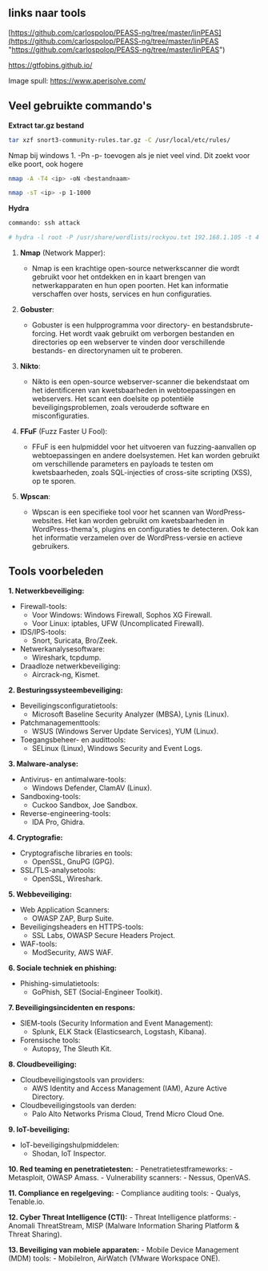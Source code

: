 
## links naar tools
[https://github.com/carlospolop/PEASS-ng/tree/master/linPEAS](https://github.com/carlospolop/PEASS-ng/tree/master/linPEAS "https://github.com/carlospolop/PEASS-ng/tree/master/linPEAS")

https://gtfobins.github.io/

Image spull:
https://www.aperisolve.com/
## Veel gebruikte commando's
**Extract tar.gz bestand**
```bash
tar xzf snort3-community-rules.tar.gz -C /usr/local/etc/rules/
```

Nmap
bij windows 1. -Pn 
-p- toevogen als je niet veel vind. Dit zoekt voor elke poort, ook hogere
```bash
nmap -A -T4 <ip> -oN <bestandnaam>
```

```bash
nmap -sT <ip> -p 1-1000
```

**Hydra**
```bash
commando: ssh attack

# hydra -l root -P /usr/share/wordlists/rockyou.txt 192.168.1.105 -t 4 ssh
```

1. **Nmap** (Network Mapper):
    
    - Nmap is een krachtige open-source netwerkscanner die wordt gebruikt voor het ontdekken en in kaart brengen van netwerkapparaten en hun open poorten. Het kan informatie verschaffen over hosts, services en hun configuraties.
2. **Gobuster**:
    
    - Gobuster is een hulpprogramma voor directory- en bestandsbrute-forcing. Het wordt vaak gebruikt om verborgen bestanden en directories op een webserver te vinden door verschillende bestands- en directorynamen uit te proberen.
3. **Nikto**:
    
    - Nikto is een open-source webserver-scanner die bekendstaat om het identificeren van kwetsbaarheden in webtoepassingen en webservers. Het scant een doelsite op potentiële beveiligingsproblemen, zoals verouderde software en misconfiguraties.
4. **FFuF** (Fuzz Faster U Fool):
    
    - FFuF is een hulpmiddel voor het uitvoeren van fuzzing-aanvallen op webtoepassingen en andere doelsystemen. Het kan worden gebruikt om verschillende parameters en payloads te testen om kwetsbaarheden, zoals SQL-injecties of cross-site scripting (XSS), op te sporen.
5. **Wpscan**:
    
    - Wpscan is een specifieke tool voor het scannen van WordPress-websites. Het kan worden gebruikt om kwetsbaarheden in WordPress-thema's, plugins en configuraties te detecteren. Ook kan het informatie verzamelen over de WordPress-versie en actieve gebruikers.
## Tools voorbeleden
**1. Netwerkbeveiliging:**

- Firewall-tools:
    - Voor Windows: Windows Firewall, Sophos XG Firewall.
    - Voor Linux: iptables, UFW (Uncomplicated Firewall).
- IDS/IPS-tools:
    - Snort, Suricata, Bro/Zeek.
- Netwerkanalysesoftware:
    - Wireshark, tcpdump.
- Draadloze netwerkbeveiliging:
    - Aircrack-ng, Kismet.

**2. Besturingssysteembeveiliging:**

- Beveiligingsconfiguratietools:
    - Microsoft Baseline Security Analyzer (MBSA), Lynis (Linux).
- Patchmanagementtools:
    - WSUS (Windows Server Update Services), YUM (Linux).
- Toegangsbeheer- en audittools:
    - SELinux (Linux), Windows Security and Event Logs.

**3. Malware-analyse:**

- Antivirus- en antimalware-tools:
    - Windows Defender, ClamAV (Linux).
- Sandboxing-tools:
    - Cuckoo Sandbox, Joe Sandbox.
- Reverse-engineering-tools:
    - IDA Pro, Ghidra.

**4. Cryptografie:**

- Cryptografische libraries en tools:
    - OpenSSL, GnuPG (GPG).
- SSL/TLS-analysetools:
    - OpenSSL, Wireshark.

**5. Webbeveiliging:**

- Web Application Scanners:
    - OWASP ZAP, Burp Suite.
- Beveiligingsheaders en HTTPS-tools:
    - SSL Labs, OWASP Secure Headers Project.
- WAF-tools:
    - ModSecurity, AWS WAF.

**6. Sociale techniek en phishing:**

- Phishing-simulatietools:
    - GoPhish, SET (Social-Engineer Toolkit).

**7. Beveiligingsincidenten en respons:**

- SIEM-tools (Security Information and Event Management):
    - Splunk, ELK Stack (Elasticsearch, Logstash, Kibana).
- Forensische tools:
    - Autopsy, The Sleuth Kit.

**8. Cloudbeveiliging:**

- Cloudbeveiligingstools van providers:
    - AWS Identity and Access Management (IAM), Azure Active Directory.
- Cloudbeveiligingstools van derden:
    - Palo Alto Networks Prisma Cloud, Trend Micro Cloud One.

**9. IoT-beveiliging:**

- IoT-beveiligingshulpmiddelen:
    - Shodan, IoT Inspector.

**10. Red teaming en penetratietesten:** - Penetratietestframeworks: - Metasploit, OWASP Amass. - Vulnerability scanners: - Nessus, OpenVAS.

**11. Compliance en regelgeving:** - Compliance auditing tools: - Qualys, Tenable.io.

**12. Cyber Threat Intelligence (CTI):** - Threat Intelligence platforms: - Anomali ThreatStream, MISP (Malware Information Sharing Platform & Threat Sharing).

**13. Beveiliging van mobiele apparaten:** - Mobile Device Management (MDM) tools: - MobileIron, AirWatch (VMware Workspace ONE).